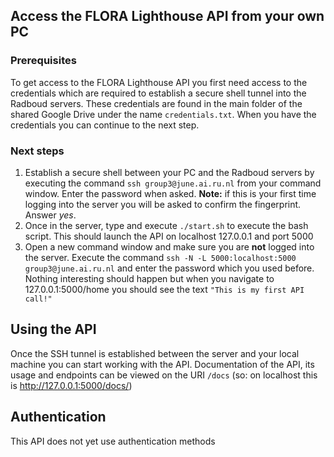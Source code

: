 ## Access the FLORA Lighthouse API from your own PC
### Prerequisites
To get access to the FLORA Lighthouse API you first need access to the credentials which are required to establish a secure shell tunnel into the Radboud servers. These credentials are found in the main folder of the shared Google Drive under the name `credentials.txt`. When you have the credentials you can continue to the next step.

### Next steps

1) Establish a secure shell between your PC and the Radboud servers by executing the command `ssh group3@june.ai.ru.nl` from your command window. Enter the password when asked. **Note:** if this is your first time logging into the server you will be asked to confirm the fingerprint. Answer *yes*.
2) Once in the server, type and execute `./start.sh` to execute the bash script. This should launch the API on localhost 127.0.0.1 and port 5000
3) Open a new command window and make sure you are **not** logged into the server. Execute the command `ssh -N -L 5000:localhost:5000 group3@june.ai.ru.nl` and enter the password which you used before. Nothing interesting should happen but when you navigate to 127.0.0.1:5000/home you should see the text `"This is my first API call!"`

## Using the API
Once the SSH tunnel is established between the server and your local machine you can start working with the API. Documentation of the API, its usage and endpoints can be viewed on the URI `/docs` (so: on localhost this is http://127.0.0.1:5000/docs/)

## Authentication
This API does not yet use authentication methods
